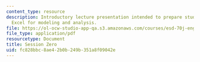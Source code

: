 ```yaml
---
content_type: resource
description: Introductory lecture presentation intended to prepare students to use
  Excel for modeling and analysis.
file: https://ol-ocw-studio-app-qa.s3.amazonaws.com/courses/esd-70j-engineering-economy-module-fall-2009/fc828bbc8ae42b0b249b351a8f09042e_MITESD_70Jf09_lec0.pdf
file_type: application/pdf
resourcetype: Document
title: Session Zero
uid: fc828bbc-8ae4-2b0b-249b-351a8f09042e
---
```

